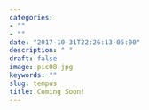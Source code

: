 ```yaml
---
categories:
- ""
- ""
date: "2017-10-31T22:26:13-05:00"
description: " "
draft: false
image: pic08.jpg
keywords: ""
slug: tempus
title: Coming Soon!
---
```

